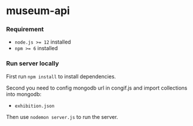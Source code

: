 # museum-api

### Requirement

* `node.js >= 12` installed
* `npm >= 6` installed

### Run server locally

First run `npm install` to install dependencies.

Second you need to config mongodb url in congif.js and import collections into mongodb:

* `exhibition.json`

Then use `nodemon server.js` to run the server.

